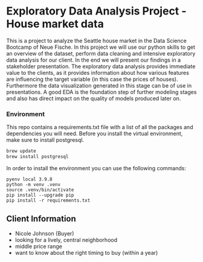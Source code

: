# Exploratory Data Analysis Project - House market data

This is a project to analyze the Seattle house market in the Data Science Bootcamp of Neue Fische.
In this project we will use our python skills to get an overview of the dataset, perform data cleaning and intensive exploratory data analysis for our client. In the end we will present our findings in a stakeholder presentation.
The exploratory data analysis provides immediate value to the clients, as it provides information about how various features are influencing the target variable (in this case the prices of houses). Furthermore the data visualization generated in this stage can be of use in presentations. A good EDA is the foundation step of further modeling stages and also has direct impact on the quality of models produced later on.

### Environment

This repo contains a requirements.txt file with a list of all the packages and dependencies you will need. Before you install the virtual environment, make sure to install postgresql.

```bash
brew update
brew install postgresql
```

In order to install the environment you can use the following commands:

```
pyenv local 3.9.8
python -m venv .venv
source .venv/bin/activate
pip install --upgrade pip
pip install -r requirements.txt
```

## Client Information
 * Nicole Johnson (Buyer)
 * looking for a lively, central neighborhood
 * middle price range
 * want to know about the right timing to buy (within a year)


 
